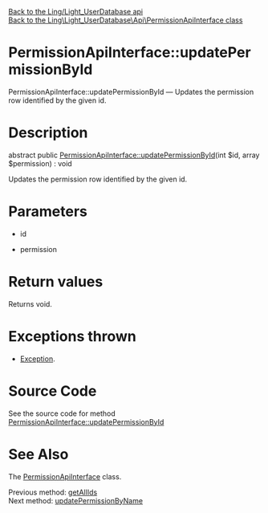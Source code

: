 [Back to the Ling/Light_UserDatabase api](https://github.com/lingtalfi/Light_UserDatabase/blob/master/doc/api/Ling/Light_UserDatabase.md)<br>
[Back to the Ling\Light_UserDatabase\Api\PermissionApiInterface class](https://github.com/lingtalfi/Light_UserDatabase/blob/master/doc/api/Ling/Light_UserDatabase/Api/PermissionApiInterface.md)


PermissionApiInterface::updatePermissionById
================



PermissionApiInterface::updatePermissionById — Updates the permission row identified by the given id.




Description
================


abstract public [PermissionApiInterface::updatePermissionById](https://github.com/lingtalfi/Light_UserDatabase/blob/master/doc/api/Ling/Light_UserDatabase/Api/PermissionApiInterface/updatePermissionById.md)(int $id, array $permission) : void




Updates the permission row identified by the given id.




Parameters
================


- id

    

- permission

    


Return values
================

Returns void.


Exceptions thrown
================

- [Exception](http://php.net/manual/en/class.exception.php).&nbsp;







Source Code
===========
See the source code for method [PermissionApiInterface::updatePermissionById](https://github.com/lingtalfi/Light_UserDatabase/blob/master/Api/PermissionApiInterface.php#L85-L85)


See Also
================

The [PermissionApiInterface](https://github.com/lingtalfi/Light_UserDatabase/blob/master/doc/api/Ling/Light_UserDatabase/Api/PermissionApiInterface.md) class.

Previous method: [getAllIds](https://github.com/lingtalfi/Light_UserDatabase/blob/master/doc/api/Ling/Light_UserDatabase/Api/PermissionApiInterface/getAllIds.md)<br>Next method: [updatePermissionByName](https://github.com/lingtalfi/Light_UserDatabase/blob/master/doc/api/Ling/Light_UserDatabase/Api/PermissionApiInterface/updatePermissionByName.md)<br>


